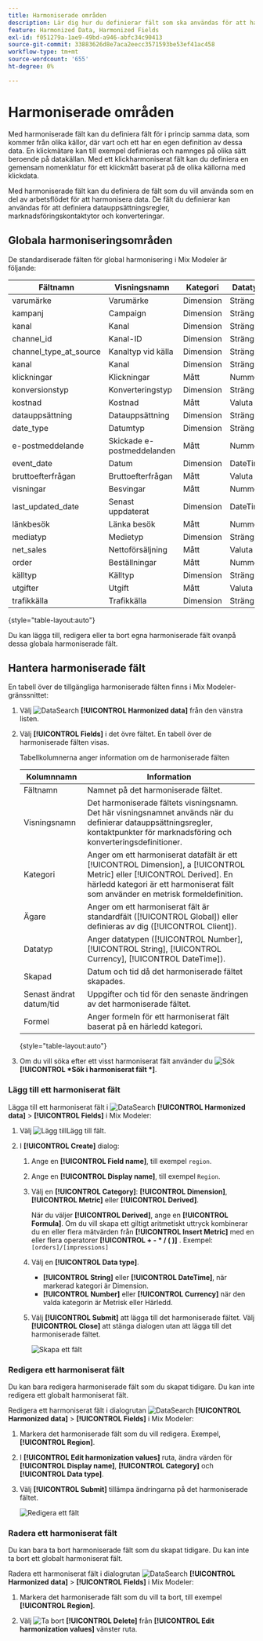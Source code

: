 ```yaml
---
title: Harmoniserade områden
description: Lär dig hur du definierar fält som ska användas för att harmonisera data i Mix Modeler.
feature: Harmonized Data, Harmonized Fields
exl-id: f051279a-1ae9-49bd-a946-abfc34c90413
source-git-commit: 33883626d8e7aca2eecc3571593be53ef41ac458
workflow-type: tm+mt
source-wordcount: '655'
ht-degree: 0%

---
```


# Harmoniserade områden

Med harmoniserade fält kan du definiera fält för i princip samma data, som kommer från olika källor, där vart och ett har en egen definition av dessa data. En klickmätare kan till exempel definieras och namnges på olika sätt beroende på datakällan. Med ett klickharmoniserat fält kan du definiera en gemensam nomenklatur för ett klickmått baserat på de olika källorna med klickdata.

Med harmoniserade fält kan du definiera de fält som du vill använda som en del av arbetsflödet för att harmonisera data. De fält du definierar kan användas för att definiera datauppsättningsregler, marknadsföringskontaktytor och konverteringar.

## Globala harmoniseringsområden

De standardiserade fälten för global harmonisering i Mix Modeler är följande:


| Fältnamn | Visningsnamn | Kategori | Datatyp | Kommentar |
| ---------------------- | ---------------------- | --------- | --------- | --------- |
| varumärke | Varumärke | Dimension | Sträng |           |
| kampanj | Campaign | Dimension | Sträng |           |
| kanal | Kanal | Dimension | Sträng |           |
| channel_id | Kanal-ID | Dimension | Sträng |           |
| channel_type_at_source | Kanaltyp vid källa | Dimension | Sträng |           |
| kanal | Kanal | Dimension | Sträng |           |
| klickningar | Klickningar | Mått | Nummer |           |
| konversionstyp | Konverteringstyp | Dimension | Sträng |           |
| kostnad | Kostnad | Mått | Valuta |           |
| datauppsättning | Datauppsättning | Dimension | Sträng |           |
| date_type | Datumtyp | Dimension | Sträng | dag, vecka |
| e-postmeddelande | Skickade e-postmeddelanden | Mått | Nummer |           |
| event_date | Datum | Dimension | DateTime |           |
| bruttoefterfrågan | Bruttoefterfrågan | Mått | Valuta |           |
| visningar | Besvingar | Mått | Nummer |           |
| last_updated_date | Senast uppdaterat | Dimension | DateTime |           |
| länkbesök | Länka besök | Mått | Nummer |           |
| mediatyp | Medietyp | Dimension | Sträng |           |
| net_sales | Nettoförsäljning | Mått | Valuta |           |
| order | Beställningar | Mått | Nummer |           |
| källtyp | Källtyp | Dimension | Sträng |           |
| utgifter | Utgift | Mått | Valuta |           |
| trafikkälla | Trafikkälla | Dimension | Sträng |           |

{style="table-layout:auto"}

Du kan lägga till, redigera eller ta bort egna harmoniserade fält ovanpå dessa globala harmoniserade fält.

## Hantera harmoniserade fält

En tabell över de tillgängliga harmoniserade fälten finns i Mix Modeler-gränssnittet:

1. Välj ![DataSearch](../assets/icons/DataCheck.svg) **[!UICONTROL Harmonized data]** från den vänstra listen.

1. Välj **[!UICONTROL Fields]** i det övre fältet. En tabell över de harmoniserade fälten visas.

   Tabellkolumnerna anger information om de harmoniserade fälten

   | Kolumnnamn | Information |
   | ---------------------- | ----------|
   | Fältnamn | Namnet på det harmoniserade fältet. |
   | Visningsnamn | Det harmoniserade fältets visningsnamn. Det här visningsnamnet används när du definierar datauppsättningsregler, kontaktpunkter för marknadsföring och konverteringsdefinitioner. |
   | Kategori | Anger om ett harmoniserat datafält är ett [!UICONTROL Dimension], a [!UICONTROL Metric] eller [!UICONTROL Derived]. En härledd kategori är ett harmoniserat fält som använder en metrisk formeldefinition. |
   | Ägare | Anger om ett harmoniserat fält är standardfält ([!UICONTROL Global]) eller definieras av dig ([!UICONTROL Client]). |
   | Datatyp | Anger datatypen ([!UICONTROL Number], [!UICONTROL String], [!UICONTROL Currency], [!UICONTROL DateTime]). |
   | Skapad | Datum och tid då det harmoniserade fältet skapades. |
   | Senast ändrat datum/tid | Uppgifter och tid för den senaste ändringen av det harmoniserade fältet. |
   | Formel | Anger formeln för ett harmoniserat fält baserat på en härledd kategori. |

   {style="table-layout:auto"}

1. Om du vill söka efter ett visst harmoniserat fält använder du ![Sök](../assets/icons/Search.svg) **[!UICONTROL *Sök i harmoniserat fält *]**.




### Lägg till ett harmoniserat fält

Lägga till ett harmoniserat fält i ![DataSearch](../assets/icons/DataCheck.svg) **[!UICONTROL Harmonized data]** > **[!UICONTROL Fields]** i Mix Modeler:

1. Välj ![Lägg till](../assets/icons/AddCircle.svg)Lägg till fält.

1. I **[!UICONTROL Create]** dialog:

   1. Ange en **[!UICONTROL Field name]**, till exempel `region`.
   1. Ange en **[!UICONTROL Display name]**, till exempel `Region`.
   1. Välj en **[!UICONTROL Category]**: **[!UICONTROL Dimension]**, **[!UICONTROL Metric]** eller **[!UICONTROL Derived]**.

      När du väljer **[!UICONTROL Derived]**, ange en **[!UICONTROL Formula]**. Om du vill skapa ett giltigt aritmetiskt uttryck kombinerar du en eller flera mätvärden från **[!UICONTROL Insert Metric]** med en eller flera operatorer **[!UICONTROL + - * / ( )]** . Exempel: `[orders]/[impressions]`

   1. Välj en **[!UICONTROL Data type]**.

      - **[!UICONTROL String]** eller **[!UICONTROL DateTime]**, när markerad kategori är Dimension.
      - **[!UICONTROL Number]** eller **[!UICONTROL Currency]** när den valda kategorin är Metrisk eller Härledd.

   1. Välj **[!UICONTROL Submit]** att lägga till det harmoniserade fältet. Välj **[!UICONTROL Close]** att stänga dialogen utan att lägga till det harmoniserade fältet.

      ![Skapa ett fält](../assets/create-field.png)


### Redigera ett harmoniserat fält

Du kan bara redigera harmoniserade fält som du skapat tidigare. Du kan inte redigera ett globalt harmoniserat fält.

Redigera ett harmoniserat fält i dialogrutan ![DataSearch](../assets/icons/DataCheck.svg) **[!UICONTROL Harmonized data]** > **[!UICONTROL Fields]** i Mix Modeler:

1. Markera det harmoniserade fält som du vill redigera. Exempel, **[!UICONTROL Region]**.

1. I **[!UICONTROL Edit harmonization values]** ruta, ändra värden för **[!UICONTROL Display name]**, **[!UICONTROL Category]** och **[!UICONTROL Data type]**.

1. Välj **[!UICONTROL Submit]** tillämpa ändringarna på det harmoniserade fältet.

   ![Redigera ett fält](../assets/edit-field.png)

### Radera ett harmoniserat fält

Du kan bara ta bort harmoniserade fält som du skapat tidigare. Du kan inte ta bort ett globalt harmoniserat fält.

Radera ett harmoniserat fält i dialogrutan ![DataSearch](../assets/icons/DataCheck.svg) **[!UICONTROL Harmonized data]** > **[!UICONTROL Fields]** i Mix Modeler:

1. Markera det harmoniserade fält som du vill ta bort, till exempel **[!UICONTROL Region]**.

1. Välj ![Ta bort](../assets/icons/Delete.svg) **[!UICONTROL Delete]** från **[!UICONTROL Edit harmonization values]** vänster ruta.
